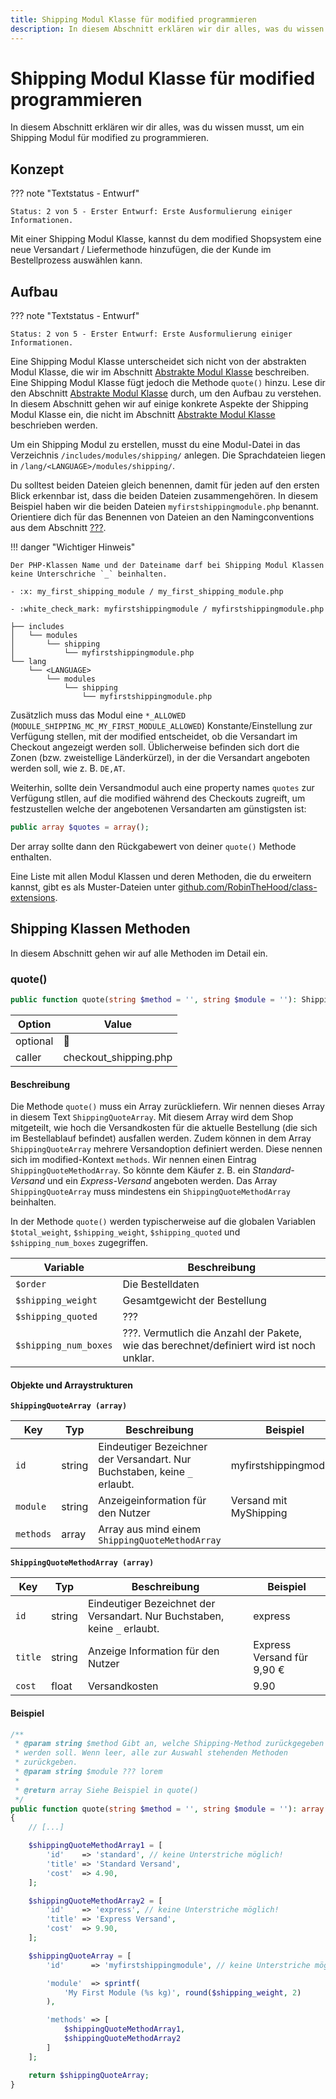 ```yaml
---
title: Shipping Modul Klasse für modified programmieren
description: In diesem Abschnitt erklären wir dir alles, was du wissen musst, um ein Shipping Modul für modified zu programmieren.
---
```


# Shipping Modul Klasse für modified programmieren

In diesem Abschnitt erklären wir dir alles, was du wissen musst, um ein Shipping Modul für modified zu programmieren.

## Konzept

??? note "Textstatus - Entwurf"

    Status: 2 von 5 - Erster Entwurf: Erste Ausformulierung einiger Informationen.

Mit einer Shipping Modul Klasse, kannst du dem modified Shopsystem eine neue Versandart / Liefermethode hinzufügen, die der Kunde im Bestellprozess auswählen kann.

## Aufbau

??? note "Textstatus - Entwurf"

    Status: 2 von 5 - Erster Entwurf: Erste Ausformulierung einiger Informationen.

Eine Shipping Modul Klasse unterscheidet sich nicht von der abstrakten Modul Klasse, die wir im Abschnitt [Abstrakte Modul Klasse](/module-class-abstract/) beschreiben. Eine Shipping Modul Klasse fügt jedoch die Methode `quote()` hinzu. Lese dir den Abschnitt [Abstrakte Modul Klasse](/module-class-abstract/) durch, um den Aufbau zu verstehen. In diesem Abschnitt gehen wir auf einige konkrete Aspekte der Shipping Modul Klasse ein, die nicht im Abschnitt [Abstrakte Modul Klasse](/module-class-abstract/) beschrieben werden.

Um ein Shipping Modul zu erstellen, musst du eine Modul-Datei in das Verzeichnis `/includes/modules/shipping/` anlegen. Die Sprachdateien liegen in `/lang/<LANGUAGE>/modules/shipping/`.

Du solltest beiden Dateien gleich benennen, damit für jeden auf den ersten Blick erkennbar ist, dass die beiden Dateien zusammengehören. In diesem Beispiel haben wir die beiden Dateien `myfirstshippingmodule.php` benannt. Orientiere dich für das Benennen von Dateien an den Namingconventions aus dem Abschnitt [???](#).

!!! danger "Wichtiger Hinweis"

    Der PHP-Klassen Name und der Dateiname darf bei Shipping Modul Klassen keine Unterschriche `_` beinhalten.

    - :x: my_first_shipping_module / my_first_shipping_module.php

    - :white_check_mark: myfirstshippingmodule / myfirstshippingmodule.php

```
├── includes
│   └── modules
│       └── shipping
│           └── myfirstshippingmodule.php
└── lang
	└── <LANGUAGE>
		└── modules
			└── shipping
				└── myfirstshippingmodule.php
```

Zusätzlich muss das Modul eine `*_ALLOWED` (`MODULE_SHIPPING_MC_MY_FIRST_MODULE_ALLOWED`) Konstante/Einstellung zur Verfügung stellen, mit der modified entscheidet, ob die Versandart im Checkout angezeigt werden soll. Üblicherweise befinden sich dort die Zonen (bzw. zweistellige Länderkürzel), in der die Versandart angeboten werden soll, wie z. B. `DE,AT`.

Weiterhin, sollte dein Versandmodul auch eine property names `quotes` zur Verfügung stllen, auf die modified während des Checkouts zugreift, um festzustellen welche der angebotenen Versandarten am günstigsten ist:
```php
public array $quotes = array();
```
Der array sollte dann den Rückgabewert von deiner `quote()` Methode enthalten.

Eine Liste mit allen Modul Klassen und deren Methoden, die du erweitern kannst, gibt es als Muster-Dateien unter [github.com/RobinTheHood/class-extensions](https://github.com/RobinTheHood/class-extensions).

## Shipping Klassen Methoden

In diesem Abschnitt gehen wir auf alle Methoden im Detail ein.

### quote()

```php
public function quote(string $method = '', string $module = ''): ShippingQuoteArray
```

| Option   | Value |
|----------|-------|
| optional | 🚫 |
| caller   | checkout_shipping.php |


#### Beschreibung

Die Methode `quote()` muss ein Array zurückliefern. Wir nennen dieses Array in diesem Text `ShippingQuoteArray`. Mit diesem Array wird dem Shop mitgeteilt, wie hoch die Versandkosten für die aktuelle Bestellung (die sich im Bestellablauf befindet) ausfallen werden. Zudem können in dem Array `ShippingQuoteArray` mehrere Versandoption definiert werden. Diese nennen sich im modified-Kontext `methods`. Wir nennen einen Eintrag `ShippingQuoteMethodArray`. So könnte dem Käufer z. B. ein *Standard-Versand* und ein *Express-Versand* angeboten werden. Das Array `ShippingQuoteArray` muss mindestens ein `ShippingQuoteMethodArray` beinhalten.

In der Methode `quote()` werden typischerweise auf die globalen Variablen `$total_weight`, `$shipping_weight`, `$shipping_quoted` und `$shipping_num_boxes` zugegriffen.

| Variable | Beschreibung |
|----------|--------------|
| `$order` | Die Bestelldaten |
| `$shipping_weight` | Gesamtgewicht der Bestellung |
| `$shipping_quoted` | ??? |
| `$shipping_num_boxes` | ???. Vermutlich die Anzahl der Pakete, wie das berechnet/definiert wird ist noch unklar. |

#### Objekte und Arraystrukturen

**`ShippingQuoteArray (array)`**

| Key | Typ | Beschreibung | Beispiel |
|-----|-----|--------------|----------|
| `id` | string  | Eindeutiger Bezeichner der Versandart. Nur Buchstaben, keine `_` erlaubt. | myfirstshippingmodule |
| `module` | string | Anzeigeinformation für den Nutzer | Versand mit MyShipping |
| `methods` | array | Array aus mind einem `ShippingQuoteMethodArray` | |

**`ShippingQuoteMethodArray (array)`**

| Key | Typ | Beschreibung | Beispiel |
|-----|-----|--------------|----------|
| `id` | string | Eindeutiger Bezeichnet der Versandart. Nur Buchstaben, keine `_` erlaubt. | express |
|`title` | string | Anzeige Information für den Nutzer | Express Versand für 9,90 € |
| `cost` | float | Versandkosten | 9.90 |


#### Beispiel

```php
/**
 * @param string $method Gibt an, welche Shipping-Method zurückgegeben
 * werden soll. Wenn leer, alle zur Auswahl stehenden Methoden
 * zurückgeben.
 * @param string $module ??? lorem
 *
 * @return array Siehe Beispiel in quote()
 */
public function quote(string $method = '', string $module = ''): array
{
    // [...]

    $shippingQuoteMethodArray1 = [
        'id'    => 'standard', // keine Unterstriche möglich!
        'title' => 'Standard Versand',
        'cost'  => 4.90,
    ];

    $shippingQuoteMethodArray2 = [
        'id'    => 'express', // keine Unterstriche möglich!
        'title' => 'Express Versand',
        'cost'  => 9.90,
    ];

    $shippingQuoteArray = [
        'id'      => 'myfirstshippingmodule', // keine Unterstriche möglich!

        'module'  => sprintf(
            'My First Module (%s kg)', round($shipping_weight, 2)
        ),

        'methods' => [
            $shippingQuoteMethodArray1,
            $shippingQuoteMethodArray2
        ]
    ];

    return $shippingQuoteArray;
}
```
